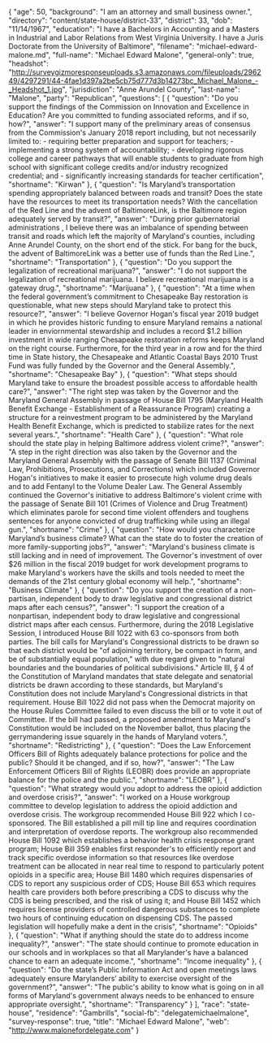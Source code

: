 {
  "age": 50,
  "background": "I am an attorney and small business owner.",
  "directory": "content/state-house/district-33",
  "district": 33,
  "dob": "11/14/1967",
  "education": "I have a Bachelors in Accounting and a Masters in Industrial and Labor Relations from West Virginia University.  I have a Juris Doctorate from the University of Baltimore",
  "filename": "michael-edward-malone.md",
  "full-name": "Michael Edward Malone",
  "general-only": true,
  "headshot": "http://surveygizmoresponseuploads.s3.amazonaws.com/fileuploads/296249/4297291/44-4fae1d397a2be5cb75d777d3b14273bc_Michael_Malone_-_Headshot_1.jpg",
  "jurisdiction": "Anne Arundel County",
  "last-name": "Malone",
  "party": "Republican",
  "questions": [
    {
      "question": "Do you support the findings of the Commission on Innovation and Excellence in Education? Are you committed to funding associated reforms, and if so, how?",
      "answer": "I support many of the preliminary areas of consensus from the Commission's January 2018 report including, but not necessarily limited to: - requiring better preparation and support for teachers; - implementing a strong system of accountability; - developing rigorous college and career pathways that will enable students to graduate from high school with significant     college credits and/or industry recognized credential; and - significantly increasing standards for teacher certification",
      "shortname": "Kirwan"
    },
    {
      "question": "Is Maryland’s transportation spending appropriately balanced between roads and transit? Does the state have the resources to meet its transportation needs? With the cancellation of the Red Line and the advent of BaltimoreLink, is the Baltimore region adequately served by transit?",
      "answer": "During prior gubernatorial administrations , I believe there was an imbalance of spending between transit and roads which left the majority of Maryland's counties, including Anne Arundel County, on the short end of the stick.    For bang for the buck, the advent of BaltimoreLink was a better use of funds than the Red Line.",
      "shortname": "Transportation"
    },
    {
      "question": "Do you support the legalization of recreational marijuana?",
      "answer": "I do not support the legalization of recreational marijuana.  I believe recreational marijuana is a gateway drug.",
      "shortname": "Marijuana"
    },
    {
      "question": "At a time when the federal government’s commitment to Chesapeake Bay restoration is questionable, what new steps should Maryland take to protect this resource?",
      "answer": "I believe Governor Hogan's fiscal year 2019 budget in which he provides historic funding to ensure Maryland remains a national leader in enviornmental stewardship and includes a record $1.2 billion investment in wide ranging Chesapeake restoration reforms keeps Maryland on the right course.  Furthermore, for the third year in a row and for the third time in State history, the Chesapeake and Atlantic Coastal Bays 2010 Trust Fund was fully funded by the Governor and the General Assembly.",
      "shortname": "Chesapeake Bay"
    },
    {
      "question": "What steps should Maryland take to ensure the broadest possible access to affordable health care?",
      "answer": "The right step was taken by the Governor and the Maryland General Assembly in passage of House Bill 1795 (Maryland Health Benefit Exchange - Establishment of a Reassurance Program)  creating a structure for a reinvestment program to be administered by the Maryland Health Benefit Exchange, which is predicted to stabilize rates for the next several years.",
      "shortname": "Health Care"
    },
    {
      "question": "What role should the state play in helping Baltimore address violent crime?",
      "answer": "A step in the right direction was also taken by the Governor and the Maryland General Assembly with the passage of Senate Bill 1137 (Criminal Law, Prohibitions, Prosecutions, and Corrections) which included Governor Hogan's initiatives to make it easier to prosecute high volume drug deals and to add Fentanyl to the Volume Dealer Law.  The General Assembly continued the Governor's initiative  to address Baltimore's violent crime with the passage of Senate Bill 101 (Crimes of Violence and Drug Treatment) which eliminates parole for second time violent offenders and toughens sentences for anyone convicted of drug trafficking while using an illegal gun.",
      "shortname": "Crime"
    },
    {
      "question": "How would you characterize Maryland’s business climate? What can the state do to foster the creation of more family-supporting jobs?",
      "answer": "Maryland's business climate is still lacking and in need of improvement.  The Governor's investment of over $26 million in the fiscal 2019 budget for work development programs to make Maryland's workers have the skills and tools needed to meet the demands of the 21st century global economy will help.",
      "shortname": "Business Climate"
    },
    {
      "question": "Do you support the creation of a non-partisan, independent body to draw legislative and congressional district maps after each census?",
      "answer": "I support the creation of a nonpartisan, independent body to draw legislative and congressional district maps after each census.  Furthermore, during the 2018 Legislative Session, I introduced House Bill 1022  with 63 co-sponsors from both parties.  The bill calls for Maryland's Congressional districts to be drawn so that each district would be \"of adjoining territory, be compact in form, and be of substantially equal population,\" with due regard given to \"natural boundaries and the boundaries of political subdivisions.\"  Article III, § 4 of the Constitution of Maryland mandates that state delegate and senatorial districts be drawn according to these standards, but Maryland's Constitution does not include Maryland's Congressional districts in that requirement.  House Bill 1022 did not pass when the Democrat majority on the House Rules Committee failed to even discuss the bill or to vote it out of Committee.  If the bill had passed, a proposed amendment to Maryland's Constitution would be included on the November ballot, thus placing the gerrymandering issue squarely in the hands of Maryland voters.",
      "shortname": "Redistricting"
    },
    {
      "question": "Does the Law Enforcement Officers Bill of Rights adequately balance protections for police and the public? Should it be changed, and if so, how?",
      "answer": "The Law Enforcement Officers Bill of Rights (LEOBR) does provide an appropriate balance for the police and the public.",
      "shortname": "LEOBR"
    },
    {
      "question": "What strategy would you adopt to address the opioid addiction and overdose crisis?",
      "answer": "I worked on a House workgroup committee to develop legislation to address the opioid addiction and overdose crisis.  The workgroup recommended House Bill 922 which I co-sponsored.  The Bill established a pill mill tip line and requires coordination and interpretation of overdose reports.  The workgroup also recommended House Bill 1092 which establishes a behavior health crisis response grant program; House Bill 359 enables first responder's to efficiently report and track specific overdose information so that resources like overdose treatment can be allocated in near real time to respond to particularly potent opioids in a specific area; House Bill 1480 which requires dispensaries of CDS to report any suspicious order of CDS; House Bill 653 which requires health care providers both before prescribing a CDS to discuss why the CDS is being prescribed, and the risk of using it; and House Bill 1452 which requires license providers of controlled dangerous substances to complete two hours of continuing education on dispensing CDS.  The passed  legislation will hopefully make a dent in the crisis",
      "shortname": "Opioids"
    },
    {
      "question": "What if anything should the state do to address income inequality?",
      "answer": "The state should continue to promote education in our schools and in workplaces so that all Marylander's have a balanced chance to earn an adequate income.",
      "shortname": "Income inequality"
    },
    {
      "question": "Do the state’s Public Information Act and open meetings laws adequately ensure Marylanders’ ability to exercise oversight of the government?",
      "answer": "The public's ability to know what is going on in all forms of Maryland's government always needs to be enhanced to ensure appropriate oversight.",
      "shortname": "Transparency"
    }
  ],
  "race": "state-house",
  "residence": "Gambrills",
  "social-fb": "delegatemichaelmalone",
  "survey-response": true,
  "title": "Michael Edward Malone",
  "web": "http://www.malonefordelegate.com"
}
